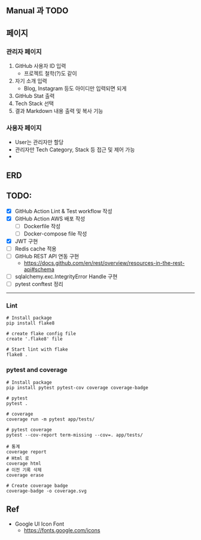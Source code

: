 ## Manual 과 TODO

## 페이지
### 관리자 페이지
1. GitHub 사용자 ID 입력
   * 프로젝트 철학(?)도 같이
2. 자기 소개 입력
   * Blog, Instagram 등도 아이디만 입력되면 되게
3. GitHub Stat 출력
4. Tech Stack 선택 
5. 결과 Markdown 내용 출력 및 복사 기능

### 사용자 페이지
* User는 관리자만 할당
* 관리자만 Tech Category, Stack 등 접근 및 제어 가능 
* 

## ERD


## TODO:
* [X] GitHub Action Lint & Test workflow 작성
* [X] GitHub Action AWS 배포 작성
  * [ ] Dockerfile 작성
  * [ ] Docker-compose file 작성
* [X] JWT 구현
* [ ] Redis cache 적용
* [ ] GitHub REST API 연동 구현
  * https://docs.github.com/en/rest/overview/resources-in-the-rest-api#schema
* [ ] sqlalchemy.exc.IntegrityError Handle 구현
* [ ] pytest conftest 정리 

---
### Lint
```shell
# Install package
pip install flake8

# create flake config file
create '.flake8' file

# Start lint with flake
flake8 .
```

### pytest and coverage
```shell
# Install package
pip install pytest pytest-cov coverage coverage-badge

# pytest
pytest .

# coverage
coverage run -m pytest app/tests/ 

# pytest coverage
pytest --cov-report term-missing --cov=. app/tests/

# 통계
coverage report
# Html 로
coverage html
# 이전 기록 삭제
coverage erase

# Create coverage badge
coverage-badge -o coverage.svg
```

## Ref
* Google UI Icon Font
  * https://fonts.google.com/icons